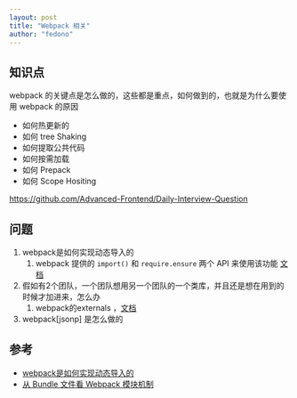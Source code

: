 ```yaml
---
layout: post 
title: "Webpack 相关" 
author: "fedono"
---
```


## 知识点

webpack 的关键点是怎么做的，这些都是重点，如何做到的，也就是为什么要使用 webpack 的原因

- 如何热更新的
- 如何 tree Shaking
- 如何提取公共代码
- 如何按需加载
- 如何 Prepack
- 如何 Scope Hositing 

https://github.com/Advanced-Frontend/Daily-Interview-Question

## 问题

1. webpack是如何实现动态导入的
   1. webpack 提供的 `import()` 和 `require.ensure` 两个 API 来使用该功能  [文档](https://webpack.docschina.org/api/module-methods/#import)
2. 假如有2个团队，一个团队想用另一个团队的一个类库，并且还是想在用到的时候才加进来，怎么办
   1. webpack的externals ，[文档](https://webpack.docschina.org/configuration/externals/#src/components/Sidebar/Sidebar.jsx) 
3. webpack[jsonp] 是怎么做的

## 参考

- [webpack是如何实现动态导入的](https://juejin.im/post/5d26e7d1518825290726f67a) 
- [从 Bundle 文件看 Webpack 模块机制](https://zhuanlan.zhihu.com/p/25954788)

